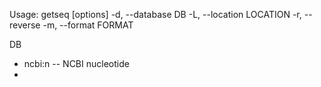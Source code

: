 Usage: getseq [options]
    -d, --database DB
    -L, --location LOCATION
    -r, --reverse
    -m, --format FORMAT

DB
* ncbi:n -- NCBI nucleotide
* 
